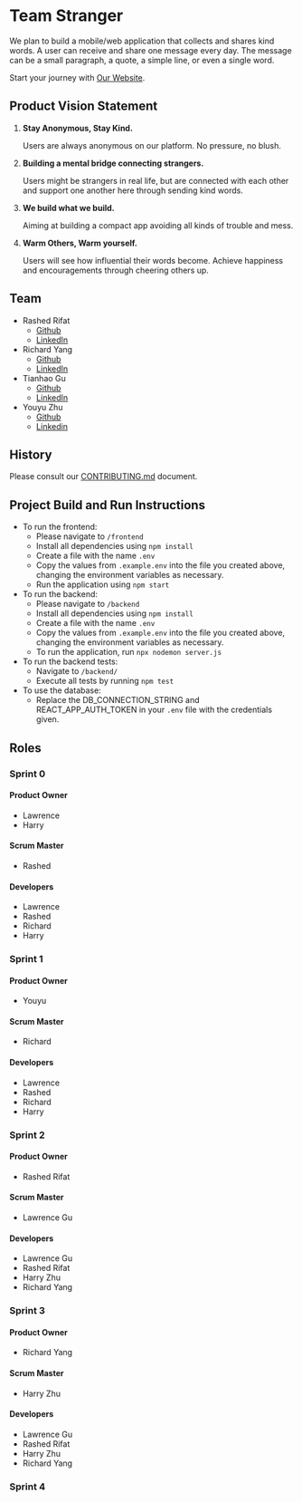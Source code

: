 # Team Stranger

We plan to build a mobile/web application that collects and shares kind words. A user can receive and share one message every day. The message can be a small paragraph, a quote, a simple line, or even a single word.

Start your journey with [Our Website](http://68.183.128.157:3000/). 

## Product Vision Statement

1. **Stay Anonymous, Stay Kind.**

   Users are always anonymous on our platform. No pressure, no blush.

2. **Building a mental bridge connecting strangers.**

   Users might be strangers in real life, but are connected with each other and support one another here through sending kind words.

3. **We build what we build.**

   Aiming at building a compact app avoiding all kinds of trouble and mess.

4. **Warm Others, Warm yourself.**

   Users will see how influential their words become. Achieve happiness and encouragements through cheering others up.

## Team

- Rashed Rifat
  - [Github](https://github.com/RashedRifat)
  - [LinkedIn](https://www.linkedin.com/in/rashed-rifat/)
- Richard Yang
  - [Github](https://github.com/RichardYCX)
  - [LinkedIn](https://www.linkedin.com/in/richardyang98/)
- Tianhao Gu
  - [Github](https://github.com/L-Gu7)
  - [LinkedIn](https://www.linkedin.com/in/tianhao-gu-930521223/)
- Youyu Zhu
  - [Github](https://github.com/yz6790)
  - [Linkedin](https://www.linkedin.com/in/youyu-zhu-5b6387222/)

## History

Please consult our [CONTRIBUTING.md](./CONTRIBUTING.md) document.

## Project Build and Run Instructions

- To run the frontend:
  - Please navigate to `/frontend`
  - Install all dependencies using `npm install`
  - Create a file with the name `.env`
  - Copy the values from `.example.env` into the file you created above, changing the environment variables as necessary.
  - Run the application using `npm start`
- To run the backend:
  - Please navigate to `/backend`
  - Install all dependencies using `npm install`
  - Create a file with the name `.env`
  - Copy the values from `.example.env` into the file you created above, changing the environment variables as necessary.
  - To run the application, run `npx nodemon server.js`
- To run the backend tests:
  - Navigate to `/backend/`
  - Execute all tests by running `npm test`
- To use the database:
  - Replace the DB_CONNECTION_STRING and REACT_APP_AUTH_TOKEN in your `.env` file with the credentials given.
  


## Roles

### Sprint 0

#### Product Owner

- Lawrence
- Harry

#### Scrum Master

- Rashed

#### Developers

- Lawrence
- Rashed
- Richard
- Harry

### Sprint 1

#### Product Owner

- Youyu

#### Scrum Master

- Richard

#### Developers

- Lawrence
- Rashed
- Richard
- Harry

### Sprint 2

#### Product Owner

- Rashed Rifat

#### Scrum Master

- Lawrence Gu

#### Developers

- Lawrence Gu
- Rashed Rifat
- Harry Zhu
- Richard Yang

### Sprint 3

#### Product Owner

- Richard Yang

#### Scrum Master

- Harry Zhu

#### Developers

- Lawrence Gu
- Rashed Rifat
- Harry Zhu
- Richard Yang

### Sprint 4
